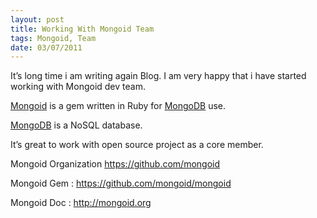 ```yaml
---
layout: post
title: Working With Mongoid Team
tags: Mongoid, Team
date: 03/07/2011
---
```

<div class="entry">

  <p>It’s long time i am writing again Blog. I am very happy that i have started working with Mongoid dev team.</p>

  <p><a href="http://mongoid.org" target="_blank">Mongoid</a> is a gem written in Ruby for
    <a href="http://www.mongodb.org/" target="_blank">MongoDB</a> use.</p>

  <p><a href="http://www.mongodb.org/" target="_blank">MongoDB</a> is a NoSQL database.</p>

  <p>It’s great to work with open source project as a core member.</p>

  <p>Mongoid
    Organization&nbsp;<a title="Mongoid" href="http://github.com/mongoid" target="_blank">https://github.com/mongoid</a>
  </p>

  <p>Mongoid Gem :
    <a title="Mongoid Gem" href="https://github.com/mongoid/mongoid" target="_blank">https://github.com/mongoid/mongoid</a>
  </p>

  <p>Mongoid Doc : <a title="Mongoid" href="http://mongoid.org" target="_blank">http://mongoid.org</a></p>


</div>
